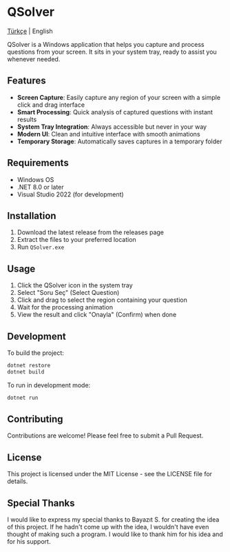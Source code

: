# QSolver

[Türkçe](README-tr.md) | English

QSolver is a Windows application that helps you capture and process questions from your screen. It sits in your system tray, ready to assist you whenever needed.

## Features

- **Screen Capture**: Easily capture any region of your screen with a simple click and drag interface
- **Smart Processing**: Quick analysis of captured questions with instant results
- **System Tray Integration**: Always accessible but never in your way
- **Modern UI**: Clean and intuitive interface with smooth animations
- **Temporary Storage**: Automatically saves captures in a temporary folder

## Requirements

- Windows OS
- .NET 8.0 or later
- Visual Studio 2022 (for development)

## Installation

1. Download the latest release from the releases page
2. Extract the files to your preferred location
3. Run `QSolver.exe`

## Usage

1. Click the QSolver icon in the system tray
2. Select "Soru Seç" (Select Question)
3. Click and drag to select the region containing your question
4. Wait for the processing animation
5. View the result and click "Onayla" (Confirm) when done

## Development

To build the project:

```bash
dotnet restore
dotnet build
```

To run in development mode:

```bash
dotnet run
```

## Contributing

Contributions are welcome! Please feel free to submit a Pull Request.

## License

This project is licensed under the MIT License - see the LICENSE file for details.

## Special Thanks

I would like to express my special thanks to Bayazıt S. for creating the idea of this project. If he hadn't come up with the idea, I wouldn't have even thought of making such a program. I would like to thank him for his idea and for his support.
